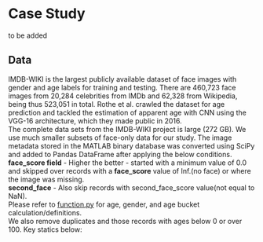# Case Study
to be added

## Data
IMDB-WIKI is the largest publicly available dataset of face images with gender and age labels for training and testing. There are 460,723 face images from 20,284 celebrities from IMDb and 62,328 from Wikipedia, being thus 523,051 in total. Rothe et al. crawled the dataset for age prediction and tackled the estimation of apparent age with CNN using the VGG-16 architecture, which they made public in 2016.  
The complete data sets from the IMDB-WIKI project is large (272 GB). We use much smaller subsets of face-only data for our study. The image metadata stored in the MATLAB binary database was converted using SciPy and added to Pandas DataFrame after applying the below conditions.  
**face_score field** - Higher the better - started with a minimum value of 0.0 and skipped over records with a __face_score__ value of Inf.(no face) or where the image was missing.  
__second_face__ - Also skip records with second_face_score value(not equal to NaN).  
Please refer to [function.py](https://github.com/sachin-econ/Case_Study/blob/main/functions.py) for age, gender, and age bucket calculation/definitions.  
We also remove duplicates and those records with ages below 0 or over 100. Key statics below:  



